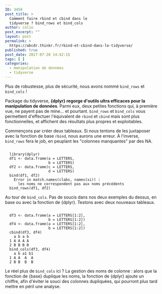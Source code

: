 ```yaml
---
ID: 3458
post_title: >
  Comment faire rbind et cbind dans le
  tidyverse ? bind_rows et bind_cols
author: colin
post_excerpt: ""
layout: post
permalink: >
  https://abcdr.thinkr.fr/rbind-et-cbind-dans-le-tidyverse/
published: true
post_date: 2017-07-20 14:42:15
tags: [ ]
categories:
  - manipulation de données
  - tidyverse
---
```

<p>Plus de robustesse, plus de sécurité, nous avons nommé <code>bind_rows</code> et <code>bind_cols</code> !</p>
<p>Package du tidyverse, <strong>{dplyr} regorge d'outils ultra efficaces pour la manipulation de données</strong>. Parmi eux, deux petites fonctions qui, à première vue, ne payent pas de mine... et pourtant. <code>bind_rows</code> et <code>bind_cols</code> vous permettent d'effectuer l'équivalent de <code>rbind</code> et <code>cbind</code> mais sont plus fonctionnelles, et affichent des résultats plus propres et exploitables.</p>
<p>Commençons par créer deux tableaux. Si nous tentons de les juxtaposer avec la fonction de base <code>rbind</code>, nous aurons une erreur. À l'inverse, <code>bind_rows</code> fera le job, en peuplant les "colonnes manquantes" par des NA.</p>
<p><pre><code>
  library(dplyr)
  df1 &lt;- data.frame(a = LETTERS,
                    b = LETTERS)
  df2 &lt;- data.frame(c = LETTERS,
                    d = LETTERS)
  bind(df1, df2)
    Error in match.names(clabs, names(xi)) :
      les noms ne correspondent pas aux noms précédents
  bind_rows(df1, df2)
</code></pre></p>
</p>
<p>Au tour de <code>bind_cols</code>. Pas de soucis dans nos deux exemples du dessus, en base ou avec la fonction de {dplyr}. Testons avec deux nouveaux tableaux.</p>
<p><pre><code>
  df3 &lt;- data.frame(a = LETTERS[1:2],
                    b = LETTERS[1:2])
  df4 &lt;- data.frame(a = LETTERS[1:2],
                    b = LETTERS[1:2])
  cbind(df3, df4)
    a b a b
  1 A A A A
  2 B B B B
  bind_cols(df3, df4)
    a b a1 b1
  1 A A  A  A
  2 B B  B  B
</code></pre></p>
<p>Le réel plus de <code>bind_cols</code> ici ? La gestion des noms de colonne : alors que la fonction de {base} duplique les noms, la fonction de {dplyr} ajoute un chiffre, afin d'éviter le souci des colonnes dupliquées, qui pourront plus tard mettre en péril une analyse.</p>